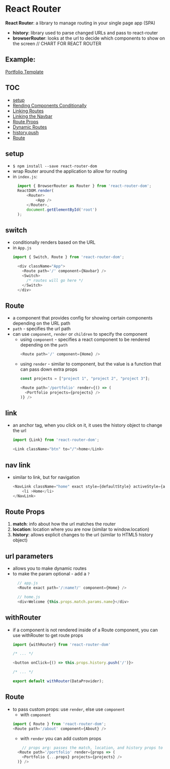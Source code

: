 # React Router

**React Router**: a library to manage routing in your single page app (SPA)
  - **history**: library used to parse changed URLs and pass to react-router 
  - **browserRouter**: looks at the url to decide which components to show on the screen 
// CHART FOR REACT ROUTER 

## Example:
[Portfolio Template](https://github.com/mlizchap/portfolio-template)

## TOC
- [setup](#setup)
- [Rending Components Conditionally](#switch)
- [Linking Routes](#link)
- [Linking the Navbar](#nav-link)
- [Route Props](#route-props)
- [Dynamic Routes](#url-parameters)
- [history.push](#withrouter)
- [Route](#route)

## setup 
  - `$ npm install --save react-router-dom`
  - wrap Router around the application to allow for routing 
  - in `index.js`:
    ```javascript
      import { BrowserRouter as Router } from 'react-router-dom';
      ReactDOM.render(
          <Router>
              <App />
          </Router>, 
          document.getElementById('root')
      );
    ```
## switch
- conditionally renders based on the URL 
- in `App.js`
  ```javascript
  import { Switch, Route } from 'react-router-dom';

    <div className="App">
      <Route path='/' component={Navbar} />
      <Switch>
        /* routes will go here */
      </Switch>
    </div>
  ```

## Route
- a component that provides config for showing certain components depending on the URL path 
- `path` - specifies the url path 
- can use `component`, `render` or `children` to specify the component 
  - using `component` - specifies a react component to be rendered depending on the `path`
    ```javascript
    <Route path='/' component={Home} />
    ```
  - using `render` - similar to component, but the value is a function that can pass down extra props
    ```javascript
    const projects = ["project 1", "project 2", "project 3"];

    <Route path='/portfolio' render={() => (
      <Portfolio projects={projects} />
    )} />
    ```

## link 
- an anchor tag, when you click on it, it uses the history object to change the url 
  ```javascript
  import {Link} from 'react-router-dom';

  <Link className="btn" to="/">home</Link>
  ```

## nav link
- similar to link, but for navigation
  ```javascript
  <NavLink className="home" exact style={defaultStyle} activeStyle={active} to='/'>
      <li >Home</li>
  </NavLink>
  ```
## Route Props
1. **match**:   info about how the url matches the router
2. **location**: location where you are now (similar to window.location)
3. **history**: allows explicit changes to the url (similar to HTML5 history object)

## url parameters
- allows you to make dynamic routes
- to make the param optional - add a `?`
  ```javascript
    // app.js
    <Route exact path='/:name?/' component={Home} />

    // home.js
    <div>Welcome {this.props.match.params.name}</div>
  ```

## withRouter
- if a component is not rendered inside of a Route component, you can use withRouter to get route props
  ```javascript
  import {withRouter} from 'react-router-dom'
  
  /* ... */
  
  <button onClick={() => this.props.history.push('/')}>
  
  /* ... */
  
  export default withRouter(DataProvider);
  ```

## Route
- to pass custom props: use `render`, else use `component`
  - with `component`
  ```javascript
  import { Route } from 'react-router-dom';
  <Route path='/about' component={About} />
  ```
  - with `render` you can add custom props 
  ```javascript
      // props arg: passes the match, location, and history props to the component
    <Route path='/portfolio' render={props => (
      <Portfolio {...props} projects={projects} />
    )} />
    ```
